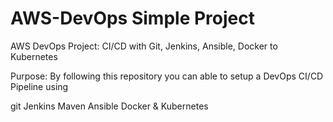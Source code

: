 # AWS-DevOps Simple Project
AWS DevOps Project: CI/CD with Git, Jenkins, Ansible, Docker to Kubernetes 

Purpose:
By following this repository you can able to setup a DevOps CI/CD Pipeline using

git
Jenkins
Maven
Ansible
Docker &
Kubernetes

